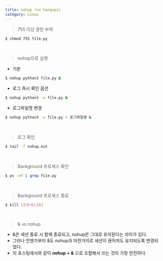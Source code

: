 ```yaml
---
title: nohup (no hangups)
category: Linux
---
```


> 755 이상 권한 부여

```bash
$ chmod 755 file.py
```

<br>

> nohup으로 실행

- 기본

```bash
$ nohup python3 file.py &
```

- 로그 즉시 확인 옵션

```bash
$ nohup python3 -u file.py &
```

- 로그파일명 변경

```bash
$ nohup python3 -u file.py > 로그파일명 &
```

<br>

> 로그 확인


```bash
$ tail -f nohup.out
```

<br>

> Background 프로세스 확인

```bash
$ ps -ef | grep file.py
```

<br>

> Background 프로세스 종료


```bash
$ kill [프로세스ID]
```

<br>

> & vs nohup

- &은 세션 종료 시 함께 종료되고, nohup은 그대로 유지된다는 차이가 있다.
- 그러나 언젠가부터 &도 nohup과 마찬가지로 세션이 끊어져도 유지되도록 변경되었다.
- 이 포스팅에서와 같이 **nohup + &** 으로 조합해서 쓰는 것이 가장 안전하다.